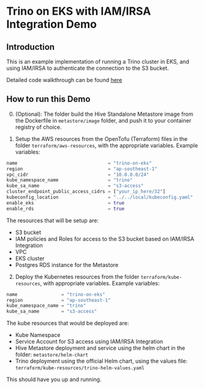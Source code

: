 # Trino on EKS with IAM/IRSA Integration Demo

## Introduction
This is an example implementation of running a Trino cluster in EKS, and using IAM/IRSA to authenticate the connection to the S3 bucket.

Detailed code walkthrough can be found [here](https://binayakd.tech/posts/2024-05-30-trino-on-eks-with-oicd/)

## How to run this Demo

0. (Optional): The folder build the Hive Standalone Metastore image from the Dockerfile in `metastore/image` folder, and push it to your container registry of choice.

1. Setup the AWS resources from the OpenTofu (Terraform) files in the folder `terraform/aws-resources`, with the appropriate variables. 
Example variables:
```terraform
name                                 = "trino-on-eks"
region                               = "ap-southeast-1"
vpc_cidr                             = "10.0.0.0/24"
kube_namespace_name                  = "trino"
kube_sa_name                         = "s3-access"
cluster_endpoint_public_access_cidrs = ["your_ip_here/32"]
kubeconfig_location                  = "../../local/kubeconfig.yaml"
enable_eks                           = true
enable_rds                           = true
```

The resources that will be setup are:
   - S3 bucket
   - IAM policies and Roles for access to the S3 bucket based on IAM/IRSA Integration 
   - VPC
   - EKS cluster
   - Postgres RDS instance for the Metastore

2. Deploy the Kubernetes resources from the folder  `terraform/kube-resources`, with appropriate variables.
Example variables:
```terraform
name                = "trino-on-eks"
region              = "ap-southeast-1"
kube_namespace_name = "trino"
kube_sa_name        = "s3-access"
```

 The kube resources that would be deployed are:
   - Kube Namespace
   - Service Account for S3 access using IAM/IRSA Integration
   - Hive Metastore deployment and service using the helm chart in the folder: `metastore/helm-chart`
   - Trino deployment using the official Helm chart, using the values file: `terraform/kube-resources/trino-helm-values.yaml`

This should have you up and running.